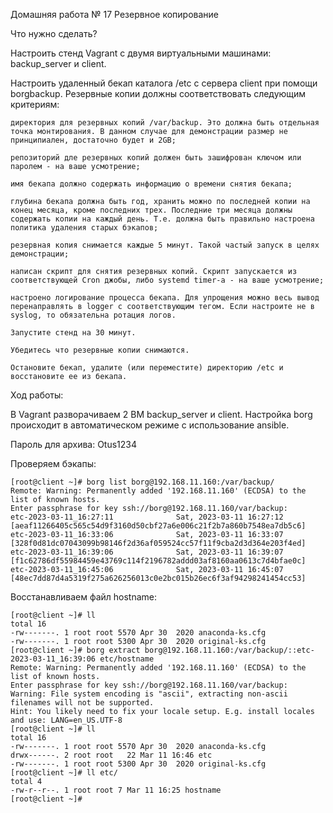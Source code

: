 Домашняя работа № 17 Резервное копирование

Что нужно сделать?

Настроить стенд Vagrant с двумя виртуальными машинами: backup_server и client.

Настроить удаленный бекап каталога /etc c сервера client при помощи borgbackup. Резервные копии должны соответствовать следующим критериям:

    директория для резервных копий /var/backup. Это должна быть отдельная точка монтирования. В данном случае для демонстрации размер не принципиален, достаточно будет и 2GB;
    
    репозиторий дле резервных копий должен быть зашифрован ключом или паролем - на ваше усмотрение;
    
    имя бекапа должно содержать информацию о времени снятия бекапа;
    
    глубина бекапа должна быть год, хранить можно по последней копии на конец месяца, кроме последних трех. Последние три месяца должны содержать копии на каждый день. Т.е. должна быть правильно настроена политика удаления старых бэкапов;
    
    резервная копия снимается каждые 5 минут. Такой частый запуск в целях демонстрации;
    
    написан скрипт для снятия резервных копий. Скрипт запускается из соответствующей Cron джобы, либо systemd timer-а - на ваше усмотрение;
    
    настроено логирование процесса бекапа. Для упрощения можно весь вывод перенаправлять в logger с соответствующим тегом. Если настроите не в syslog, то обязательна ротация логов.

    Запустите стенд на 30 минут.
    
    Убедитесь что резервные копии снимаются.
    
    Остановите бекап, удалите (или переместите) директорию /etc и восстановите ее из бекапа.

Ход работы:

В Vagrant разворачиваем 2 ВМ backup_server и client. Настройка borg происходит в автоматическом режиме с использование ansible.

Пароль для архива: Otus1234

Проверяем бэкапы:
```
[root@client ~]# borg list borg@192.168.11.160:/var/backup/
Remote: Warning: Permanently added '192.168.11.160' (ECDSA) to the list of known hosts.
Enter passphrase for key ssh://borg@192.168.11.160/var/backup: 
etc-2023-03-11_16:27:11              Sat, 2023-03-11 16:27:12 [aeaf11266405c565c54d9f3160d50cbf27a6e006c21f2b7a860b7548ea7db5c6]
etc-2023-03-11_16:33:06              Sat, 2023-03-11 16:33:07 [328f0d81dc07043099b98146f2d36af059524cc57f11f9cba2d3d364e203f4ed]
etc-2023-03-11_16:39:06              Sat, 2023-03-11 16:39:07 [f1c62786df55984459e43769c114f2196782addd03af8160aa0613c7d4bfae0c]
etc-2023-03-11_16:45:06              Sat, 2023-03-11 16:45:07 [48ec7dd87d4a5319f275a626256013c0e2bc015b26ec6f3af94298241454cc53]

```

Восстанавливаем файл hostname:
```
[root@client ~]# ll  
total 16
-rw-------. 1 root root 5570 Apr 30  2020 anaconda-ks.cfg
-rw-------. 1 root root 5300 Apr 30  2020 original-ks.cfg
[root@client ~]# borg extract borg@192.168.11.160:/var/backup/::etc-2023-03-11_16:39:06 etc/hostname
Remote: Warning: Permanently added '192.168.11.160' (ECDSA) to the list of known hosts.
Enter passphrase for key ssh://borg@192.168.11.160/var/backup: 
Warning: File system encoding is "ascii", extracting non-ascii filenames will not be supported.
Hint: You likely need to fix your locale setup. E.g. install locales and use: LANG=en_US.UTF-8
[root@client ~]# ll
total 16
-rw-------. 1 root root 5570 Apr 30  2020 anaconda-ks.cfg
drwx------. 2 root root   22 Mar 11 16:46 etc
-rw-------. 1 root root 5300 Apr 30  2020 original-ks.cfg
[root@client ~]# ll etc/
total 4
-rw-r--r--. 1 root root 7 Mar 11 16:25 hostname
[root@client ~]# 

```
